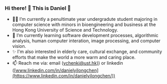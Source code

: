 ### Hi there! 👋 This is Daniel 🤩

- 👨‍💻 I’m currently a penultimate year undergradute student majoring in computer science with minors in bioengineering and business at the Hong Kong University of Science and Technology.
- 🌱 I’m currently learning software development processes, algorithmic analysis, human computer interation, image processing, and computer vision.
- ✨ I'm also interested in elderly care, cultural exchange, and community efforts that make the world a more warm and caring place.
- 📫 Reach me via: email ([ychenki@ust.hk)](mailto：ychenki@ust.hk)) or linkedin ([www.linkedin.com/in/danielyilongchen](https://www.linkedin.com/in/danielyilongchen/))
